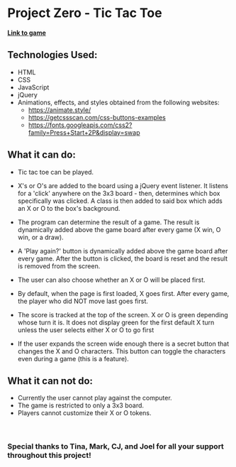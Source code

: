 # Project Zero - Tic Tac Toe

[**Link to game**](https://adam30202.github.io/project0/)

## Technologies Used:

-   HTML
-   CSS
-   JavaScript
-   jQuery
-   Animations, effects, and styles obtained from the following websites:
    -   https://animate.style/
    -   https://getcssscan.com/css-buttons-examples
    -   https://fonts.googleapis.com/css2?family=Press+Start+2P&display=swap

## What it can do:

-   Tic tac toe can be played.

-   X's or O's are added to the board using a jQuery event listener. It listens for a 'click' anywhere on the 3x3 board - then, determines which box specifically was clicked. A class is then added to said box which adds an X or O to the box's background.

-   The program can determine the result of a game. The result is dynamically added above the game board after every game (X win, O win, or a draw).

-   A 'Play again?' button is dynamically added above the game board after every game. After the button is clicked, the board is reset and the result is removed from the screen.

-   The user can also choose whether an X or O will be placed first.

-   By default, when the page is first loaded, X goes first. After every game, the player who did NOT move last goes first.

-   The score is tracked at the top of the screen. X or O is green depending whose turn it is. It does not display green for the first default X turn unless the user selects either X or O to go first

-   If the user expands the screen wide enough there is a secret button that changes the X and O characters. This button can toggle the characters even during a game (this is a feature).

## What it can not do:

-   Currently the user cannot play against the computer.
-   The game is restricted to only a 3x3 board.
-   Players cannot customize their X or O tokens.
    <br>
    <br>
    <br>

### **Special thanks to Tina, Mark, CJ, and Joel for all your support throughout this project!**
